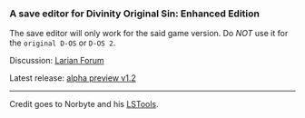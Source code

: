 ### A save editor for Divinity Original Sin: Enhanced Edition

The save editor will only work for the said game version. Do *NOT* use it for the `original D-OS` or `D-OS 2`.


Discussion: [Larian Forum](http://larian.com/forums/ubbthreads.php?ubb=showflat&Number=644516#Post644516)

Latest release: [alpha preview v1.2](https://github.com/tmxkn1/D-OS-Save-Editor/releases/tag/1.2)

----
Credit goes to Norbyte and his [LSTools](https://github.com/Norbyte/lslib).
